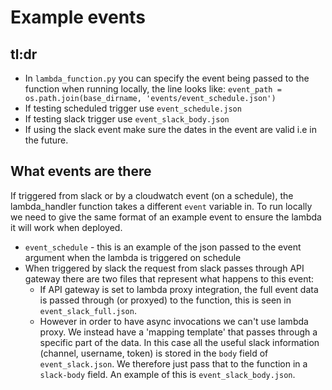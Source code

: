 # Example events

## tl:dr
- In `lambda_function.py` you can specify the event being passed to the function when running locally, the line looks like:
`event_path = os.path.join(base_dirname, 'events/event_schedule.json')`
- If testing scheduled trigger use `event_schedule.json`
- If testing slack trigger use `event_slack_body.json`
- If using the slack event make sure the dates in the event are valid i.e in the future.

## What events are there

If triggered from slack or by a cloudwatch event (on a schedule), the lambda_handler function takes a different `event` variable in. To run locally we need to give the same format of an example event to ensure the lambda it will work when deployed.

- `event_schedule` - this is an example of the json passed to the event argument when the lambda is triggered on schedule
- When triggered by slack the request from slack passes through API gateway there are two files that represent what happens to this event:
    - If API gateway is set to lambda proxy integration, the full event data is passed through (or proxyed) to the function, this is seen in `event_slack_full.json`.
    - However in order to have async invocations we can't use lambda proxy. We instead have a 'mapping template' that passes through a specific part of the data. In this case all the useful slack information (channel, username, token) is stored in the `body` field of `event_slack.json`. We therefore just pass that to the function in a `slack-body` field. An example of this is `event_slack_body.json`. 